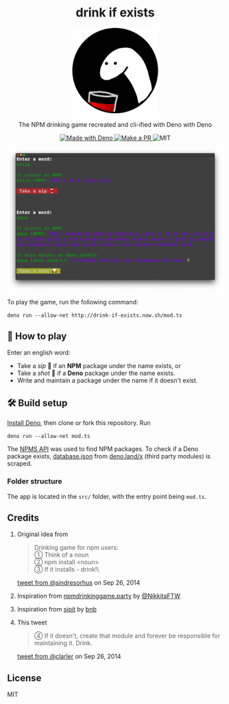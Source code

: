 <h1 align="center">drink if exists</h1>
<p align="center"><img height="200" alt="icon" src="./readme-assets/icon.png" /></p>
<p align="center">The NPM drinking game recreated and cli-ified with Deno with Deno</p>

<p align="center">
  <a href="https://deno.land/">
    <img src="https://img.shields.io/badge/Made%20With-Deno-black?style=flat-square&" alt="Made with Deno" />
  </a>
  <a href="http://makeapullrequest.com/">
    <img src="https://img.shields.io/badge/PRs-welcome-brightgreen.svg?style=flat-square" alt="Make a PR" />
  </a>
  <img src="https://img.shields.io/github/license/ninest/drink-if-exists?style=flat-square" alt="MIT" />
</p>

<p align="center"><img width="690" alt="demo" src="./readme-assets/demo.png" /></p>

To play the game, run the following command:
```
deno run --allow-net http://drink-if-exists.now.sh/mod.ts
```

## 🥴 How to play
Enter an english word:
- Take a *sip* 🍷 if an **NPM** package under the name exists, or
- Take a *shot* 🥃 if a **Deno** package under the name exists.
- Write and maintain a package under the name if it doesn't exist.

## 🛠 Build setup
[Install Deno](https://deno.land/#installation), then clone or fork this repository. Run 

```
deno run --allow-net mod.ts
```

The [NPMS API](https://npms.io/) was used to find NPM packages. To check if a Deno package exists, [database.json](https://github.com/denoland/deno_website2/blob/master/database.json) from [deno.land/x](https://deno.land/x/) (third party modules) is scraped.


### Folder structure
The app is located in the `src/` folder, with the entry point being `mod.ts`.

## Credits

1. Original idea from

    > Drinking game for npm users:\
      ➀ Think of a noun\
      ➁ npm install \<noun>\
      ➂ If it installs - drink!\

    [tweet from @sindresorhus](https://twitter.com/sindresorhus/status/515511151669805056?lang=en) on Sep 26, 2014

2. Inspiration from [npmdrinkinggame.party](https://npmdrinkinggame.party/) by [@NikkitaFTW](https://twitter.com/NikkitaFTW)

3. Inspiration from [sipit](https://www.npmjs.com/package/sipit) by [bnb](https://github.com/bnb)

4. This tweet

    > ④ If it doesn't, create that module and forever be responsible for maintaining it. Drink.

    [tweet from @clarler](https://twitter.com/clarler/status/515512435550486529) on Sep 26, 2014

## License
MIT